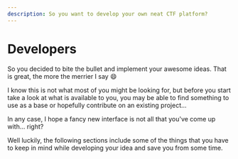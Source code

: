 ```yaml
---
description: So you want to develop your own neat CTF platform?
---
```


# Developers

So you decided to bite the bullet and implement your awesome ideas. That is great, the more the merrier I say :smile:

I know this is not what most of you might be looking for, but before you start take a look at what is available to you, you may be able to find something to use as a base or hopefully contribute on an existing project...

In any case, I hope a fancy new interface is not all that you've come up with... right?

Well luckily, the following sections include some of the things that you have to keep in mind while developing your idea and save you from some time.

